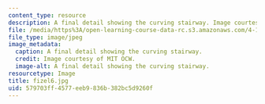```yaml
---
content_type: resource
description: A final detail showing the curving stairway. Image courtesy of MIT OCW.
file: /media/https%3A/open-learning-course-data-rc.s3.amazonaws.com/4-125a-architecture-studio-building-in-landscapes-fall-2005/579703ff4577eeb9836b382bc5d9260f_fizel6.jpg
file_type: image/jpeg
image_metadata:
  caption: A final detail showing the curving stairway.
  credit: Image courtesy of MIT OCW.
  image-alt: A final detail showing the curving stairway.
resourcetype: Image
title: fizel6.jpg
uid: 579703ff-4577-eeb9-836b-382bc5d9260f
---
```

